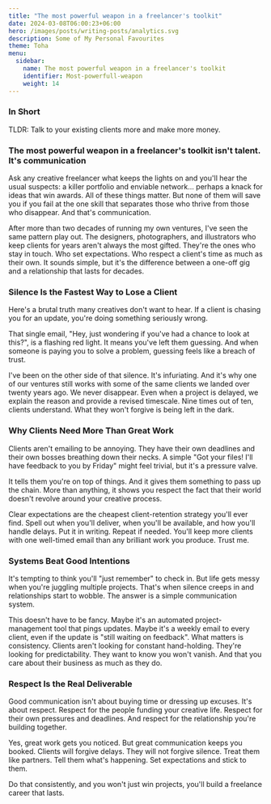 ```yaml
---
title: "The most powerful weapon in a freelancer's toolkit"
date: 2024-03-08T06:00:23+06:00
hero: /images/posts/writing-posts/analytics.svg
description: Some of My Personal Favourites
theme: Toha
menu:
  sidebar:
    name: The most powerful weapon in a freelancer's toolkit
    identifier: Most-powerfull-weapon
    weight: 14
---
```


### In Short
TLDR: Talk to your existing clients more and make more money.

### The most powerful weapon in a freelancer's toolkit isn't talent. It's communication
Ask any creative freelancer what keeps the lights on and you'll hear the usual suspects: a killer portfolio and enviable network... perhaps a knack for ideas that win awards. All of these things matter. But none of them will save you if you fail at the one skill that separates those who thrive from those who disappear. And that's communication.

After more than two decades of running my own ventures, I've seen the same pattern play out. The designers, photographers, and illustrators who keep clients for years aren't always the most gifted. They're the ones who stay in touch. Who set expectations. Who respect a client's time as much as their own. It sounds simple, but it's the difference between a one-off gig and a relationship that lasts for decades.

### Silence Is the Fastest Way to Lose a Client
Here's a brutal truth many creatives don't want to hear. If a client is chasing you for an update, you're doing something seriously wrong.

That single email, "Hey, just wondering if you've had a chance to look at this?", is a flashing red light. It means you've left them guessing. And when someone is paying you to solve a problem, guessing feels like a breach of trust.

I've been on the other side of that silence. It's infuriating. And it's why one of our ventures still works with some of the same clients we landed over twenty years ago. We never disappear. Even when a project is delayed, we explain the reason and provide a revised timescale. Nine times out of ten, clients understand. What they won't forgive is being left in the dark.

### Why Clients Need More Than Great Work
Clients aren't emailing to be annoying. They have their own deadlines and their own bosses breathing down their necks. A simple "Got your files! I'll have feedback to you by Friday" might feel trivial, but it's a pressure valve.

It tells them you're on top of things. And it gives them something to pass up the chain. More than anything, it shows you respect the fact that their world doesn't revolve around your creative process.

Clear expectations are the cheapest client-retention strategy you'll ever find. Spell out when you'll deliver, when you'll be available, and how you'll handle delays. Put it in writing. Repeat if needed. You'll keep more clients with one well-timed email than any brilliant work you produce. Trust me.

### Systems Beat Good Intentions
It's tempting to think you'll "just remember" to check in. But life gets messy when you're juggling multiple projects. That's when silence creeps in and relationships start to wobble. The answer is a simple communication system.

This doesn't have to be fancy. Maybe it's an automated project-management tool that pings updates. Maybe it's a weekly email to every client, even if the update is "still waiting on feedback". What matters is consistency. Clients aren't looking for constant hand-holding. They're looking for predictability. They want to know you won't vanish. And that you care about their business as much as they do.

### Respect Is the Real Deliverable
Good communication isn't about buying time or dressing up excuses. It's about respect. Respect for the people funding your creative life. Respect for their own pressures and deadlines. And respect for the relationship you're building together.

Yes, great work gets you noticed. But great communication keeps you booked. Clients will forgive delays. They will not forgive silence. Treat them like partners. Tell them what's happening. Set expectations and stick to them.

Do that consistently, and you won't just win projects, you'll build a freelance career that lasts.